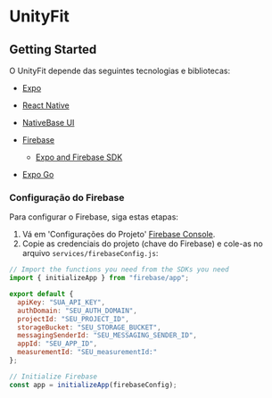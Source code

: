# UnityFit

## Getting Started

O UnityFit depende das seguintes tecnologias e bibliotecas:

- [Expo](https://expo.dev/)
- [React Native](https://reactnative.dev/)
- [NativeBase UI](https://nativebase.io/)
- [Firebase](https://firebase.google.com/)
  - [Expo and Firebase SDK](https://docs.expo.dev/guides/using-firebase/#using-firebase-js-sdk)

- [Expo Go](https://docs.expo.dev/get-started/expo-go/)

### Configuração do Firebase

Para configurar o Firebase, siga estas etapas:

1. Vá em 'Configurações do Projeto' [Firebase Console](https://console.firebase.google.com/).
2. Copie as credenciais do projeto (chave do Firebase) e cole-as no arquivo `services/firebaseConfig.js`:

```javascript
// Import the functions you need from the SDKs you need
import { initializeApp } from "firebase/app";

export default {
  apiKey: "SUA_API_KEY",
  authDomain: "SEU_AUTH_DOMAIN",
  projectId: "SEU_PROJECT_ID",
  storageBucket: "SEU_STORAGE_BUCKET",
  messagingSenderId: "SEU_MESSAGING_SENDER_ID",
  appId: "SEU_APP_ID",
  measurementId: "SEU_measurementId:"
};

// Initialize Firebase
const app = initializeApp(firebaseConfig);
